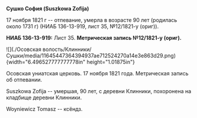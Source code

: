 **Сушко София (Suszkowa Zofija)**

17 ноября 1821 г -- отпевание, умерла в возрасте 90 лет (родилась около
1731 г) (НИАБ 136-13-919, лист 35, №12/1821-у (ориг)).

**НИАБ 136-13-919:** Лист 35. **Метрическая запись №12/1821-у (ориг).**

![](./Осовская волость/Клинники/Сушки/media/11645447364394937ae712524270a14e3e863d29.png){width="6.496527777777778in"
height="1.01875in"}

Осовская униатская церковь. 17 ноября 1821 года. Метрическая запись об
отпевании.

Suszkowa Zofija -- умершая, 90 лет, с деревни Клинники, похоронена на
кладбище деревни Клинники.

Woyniewicz Tomasz -- ксёндз.
